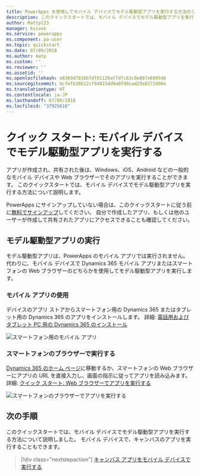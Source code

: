 ```yaml
---
title: PowerApps を使用してモバイル デバイスでモデル駆動型アプリを実行する方法のクイック スタート | Microsoft Docs
description: このクイックスタートでは、モバイル デバイスでモデル駆動型アプリを実行する方法について説明します。
author: Mattp123
manager: kvivek
ms.service: powerapps
ms.component: pa-user
ms.topic: quickstart
ms.date: 07/09/2018
ms.author: matp
ms.custom: ''
ms.reviewer: ''
ms.assetid: ''
ms.openlocfilehash: e8369d7816bfdf81126affd7c63c9e897e680546
ms.sourcegitcommit: bcfefb30b12cf94815dd9a0fd8cad29a8272d96e
ms.translationtype: HT
ms.contentlocale: ja-JP
ms.lasthandoff: 07/09/2018
ms.locfileid: "37925618"
---
```

# <a name="quickstart-run-a-model-driven-app-on-a-mobile-device"></a>クイック スタート: モバイル デバイスでモデル駆動型アプリを実行する

アプリが作成され、共有された後は、Windows、iOS、Android などの一般的なモバイル デバイスや Web ブラウザーでそのアプリを実行することができます。 このクイックスタートでは、モバイル デバイスでモデル駆動型アプリを実行する方法について説明します。 

PowerApps にサインアップしていない場合は、このクイックスタートに従う前に[無料でサインアップ](https://web.powerapps.com/signup?redirect=marketing&email=)してください。 自分で作成したアプリ、もしくは他のユーザーが作成して共有されたアプリにアクセスできることも確認してください。

## <a name="run-the-model-driven-app"></a>モデル駆動型アプリの実行

モデル駆動型アプリは、PowerApps のモバイル アプリでは実行されません。 代わりに、モバイル デバイスで Dynamics 365 モバイル アプリまたはスマートフォンの Web ブラウザーのどちらかを使用してモデル駆動型アプリを実行します。 

### <a name="use-the-mobile-app"></a>モバイル アプリの使用
デバイスのアプリ ストアからスマートフォン用の Dynamics 365 またはタブレット用の Dynamics 365 のアプリをインストールします。 詳細: [電話用およびタブレット PC 用の Dynamics 365 のインストール](https://docs.microsoft.com/dynamics365/customer-engagement/mobile-app/install-dynamics-365-for-phones-and-tablets)

 ![スマートフォン用のモバイル アプリ](media/run-app-client-model-driven/mobile-app-for-phone.png)

### <a name="run-in-your-phones-browser"></a>スマートフォンのブラウザーで実行する
[Dynamics 365 のホーム ページ](https://home.dynamics.com)に移動するか、スマートフォンの Web ブラウザーにアプリの URL を直接入力し、画面の指示に従ってアプリを読み込みます。 詳細: [クイック スタート: Web ブラウザーでアプリを実行する](run-app-browser.md)

![スマートフォンのブラウザーでアプリを実行する](media/run-app-client-model-driven/web-browser-on-phone.png)


## <a name="next-steps"></a>次の手順
このクイックスタートでは、モバイル デバイスでモデル駆動型アプリを実行する方法について説明しました。 モバイル デバイスで、キャンバスのアプリを実行することもできます。

> [!div class="nextstepaction"]
> [キャンバス アプリをモバイル デバイスで実行する](run-app-client.md)